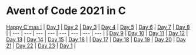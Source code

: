 # Avent of Code 2021 in C

[Happy C'mas !](happy-C-mas)
| [Day 1](happy-C-mas/day_01) | [Day 2](happy-C-mas/day_02) | [Day 3](happy-C-mas/day_03) | [Day 4](happy-C-mas/day_04) | [Day 5](happy-C-mas/day_05) | [Day 6](happy-C-mas/day_06) | [Day 7](happy-C-mas/day_07) | [Day 8](happy-C-mas/day_08) |
| --- | --- | --- | --- | --- | --- | --- | --- |
| [Day 9](happy-C-mas/day_01) | [Day 10](happy-C-mas/day_10) | [Day 11](happy-C-mas/day_11) | [Day 12](happy-C-mas/day_12) | [Day 13](happy-C-mas/day_13) | [Day 14](happy-C-mas/day_14) | [Day 15](happy-C-mas/day_15) | [Day 16](happy-C-mas/day_16) |
| [Day 17](happy-C-mas/day_17) | [Day 18](happy-C-mas/day_18) | [Day 19](happy-C-mas/day_19) | [Day 20](happy-C-mas/day_20) | [Day 21](happy-C-mas/day_21) | [Day 22](happy-C-mas/day_22) | [Day 23](happy-C-mas/day_23) | [Day 1](happy-C-mas/day_24) |
